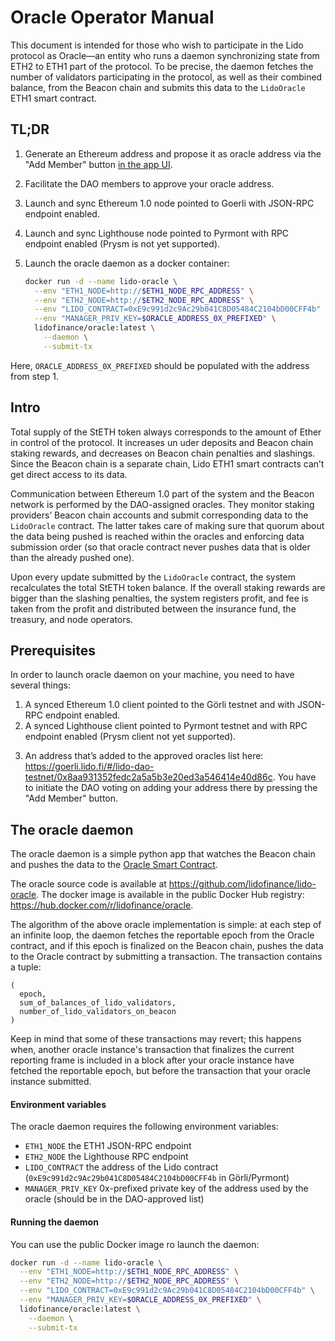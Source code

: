 # Oracle Operator Manual

This document is intended for those who wish to participate in the Lido protocol as Oracle—an entity who runs a daemon synchronizing state from ETH2 to ETH1 part of the protocol. To be precise, the daemon fetches the number of validators participating in the protocol, as well as their combined balance, from the Beacon chain and submits this data to the `LidoOracle` ETH1 smart contract.

## TL;DR

1. Generate an Ethereum address and propose it as oracle address via the "Add Member" button [in the app UI].
2. Facilitate the DAO members to approve your oracle address.
3. Launch and sync Ethereum 1.0 node pointed to Goerli with JSON-RPC endpoint enabled.
4. Launch and sync Lighthouse node pointed to Pyrmont with RPC endpoint enabled (Prysm is not yet supported).
5. Launch the oracle daemon as a docker container:

    ```sh
    docker run -d --name lido-oracle \
      --env "ETH1_NODE=http://$ETH1_NODE_RPC_ADDRESS" \
      --env "ETH2_NODE=http://$ETH2_NODE_RPC_ADDRESS" \
      --env "LIDO_CONTRACT=0xE9c991d2c9Ac29b041C8D05484C2104bD00CFF4b" \
      --env "MANAGER_PRIV_KEY=$ORACLE_ADDRESS_0X_PREFIXED" \
      lidofinance/oracle:latest \
        --daemon \
        --submit-tx
    ```

Here, `ORACLE_ADDRESS_0X_PREFIXED` should be populated with the address from step 1.

[in the app UI]: https://goerli.lido.fi/#/lido-dao-testnet/0x8aa931352fedc2a5a5b3e20ed3a546414e40d86c

## Intro

Total supply of the StETH token always corresponds to the amount of Ether in control of the protocol. It increases un uder deposits and Beacon chain staking rewards, and decreases on Beacon chain penalties and slashings. Since the Beacon chain is a separate chain, Lido ETH1 smart contracts can’t get direct access to its data.

Communication between Ethereum 1.0 part of the system and the Beacon network is performed by the DAO-assigned oracles. They monitor staking providers’ Beacon chain accounts and submit corresponding data to the `LidoOracle` contract. The latter takes care of making sure that quorum
about the data being pushed is reached within the oracles and enforcing data submission order (so that oracle contract never pushes data that is older than the already pushed one).

Upon every update submitted by the `LidoOracle` contract, the system recalculates the total StETH token balance. If the overall staking rewards are bigger than the slashing penalties, the system registers profit, and fee is taken from the profit and distributed between the insurance fund,
the treasury, and node operators.

## Prerequisites

In order to launch oracle daemon on your machine, you need to have several things:

1. A synced Ethereum 1.0 client pointed to the Görli testnet and with JSON-RPC endpoint enabled.
2. A synced Lighthouse client pointed to Pyrmont testnet and with RPC endpoint enabled (Prysm client not yet supported).
3) An address that’s added to the approved oracles list here: https://goerli.lido.fi/#/lido-dao-testnet/0x8aa931352fedc2a5a5b3e20ed3a546414e40d86c. You have to initiate the DAO voting on adding your address there by pressing the "Add Member" button.

## The oracle daemon

The oracle daemon is a simple python app that watches the Beacon chain and pushes the data to the [Oracle Smart Contract](https://goerli.etherscan.io/address/0x8aA931352fEdC2A5a5b3E20ed3A546414E40D86C).

The oracle source code is available at https://github.com/lidofinance/lido-oracle. The docker image is available in the public Docker Hub registry: https://hub.docker.com/r/lidofinance/oracle.

The algorithm of the above oracle implementation is simple: at each step of an infinite loop, the daemon fetches the reportable epoch from the Oracle contract, and if this epoch is finalized on the Beacon chain, pushes the data to the Oracle contract by submitting a transaction. The transaction contains a tuple:

```text
(
  epoch,
  sum_of_balances_of_lido_validators,
  number_of_lido_validators_on_beacon
)
```

Keep in mind that some of these transactions may revert; this happens when, another oracle instance's transaction that finalizes the current reporting frame is included in a block after your oracle instance have fetched the reportable epoch, but before the transaction that your oracle instance submitted.

#### Environment variables

The oracle daemon requires the following environment variables:

* `ETH1_NODE` the ETH1 JSON-RPC endpoint
* `ETH2_NODE` the Lighthouse RPC endpoint
* `LIDO_CONTRACT` the address of the Lido contract (`0xE9c991d2c9Ac29b041C8D05484C2104bD00CFF4b` in Görli/Pyrmont)
* `MANAGER_PRIV_KEY` 0x-prefixed private key of the address used by the oracle (should be in the DAO-approved list)

#### Running the daemon

You can use the public Docker image ro launch the daemon:

```sh
docker run -d --name lido-oracle \
  --env "ETH1_NODE=http://$ETH1_NODE_RPC_ADDRESS" \
  --env "ETH2_NODE=http://$ETH2_NODE_RPC_ADDRESS" \
  --env "LIDO_CONTRACT=0xE9c991d2c9Ac29b041C8D05484C2104bD00CFF4b" \
  --env "MANAGER_PRIV_KEY=$ORACLE_ADDRESS_0X_PREFIXED" \
  lidofinance/oracle:latest \
    --daemon \
    --submit-tx
```
